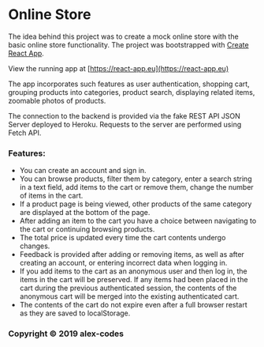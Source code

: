 # Online Store

The idea behind this project was to create a mock online store with the basic online store functionality. The project was bootstrapped with [Create React App](https://github.com/facebookincubator/create-react-app).

View the running app at [https://react-app.eu](https://react-app.eu)

The app incorporates such features as user authentication, shopping cart, grouping products into categories, product search, displaying related items, zoomable photos of products.

The connection to the backend is provided via the fake REST API JSON Server deployed to Heroku. Requests to the server are performed using Fetch API.

### Features:
- You can create an account and sign in.
- You can browse products, filter them by category, enter a search string in a text field, add items to the cart or remove them, change the number of items in the cart.
- If a product page is being viewed, other products of the same category are displayed at the bottom of the page.
- After adding an item to the cart you have a choice between navigating to the cart or continuing browsing products.
- The total price is updated every time the cart contents  undergo changes.
- Feedback is provided after adding or removing items, as well as after creating an account, or entering incorrect data when logging in.
- If you add items to the cart as an anonymous user and then log in, the items in the cart will be preserved. If any items had been placed in the cart during the previous authenticated session, the contents of the anonymous cart will be merged into the existing authenticated cart.
- The contents of the cart do not expire even after a full browser restart as they are saved to localStorage.

### Copyright © 2019 alex-codes